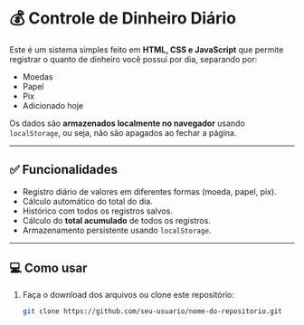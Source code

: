# 💰 Controle de Dinheiro Diário

Este é um sistema simples feito em **HTML, CSS e JavaScript** que permite registrar o quanto de dinheiro você possui por dia, separando por:

- Moedas
- Papel
- Pix
- Adicionado hoje

Os dados são **armazenados localmente no navegador** usando `localStorage`, ou seja, não são apagados ao fechar a página.

---

## ✅ Funcionalidades

- Registro diário de valores em diferentes formas (moeda, papel, pix).
- Cálculo automático do total do dia.
- Histórico com todos os registros salvos.
- Cálculo do **total acumulado** de todos os registros.
- Armazenamento persistente usando `localStorage`.

---

## 💻 Como usar

1. Faça o download dos arquivos ou clone este repositório:

   ```bash
   git clone https://github.com/seu-usuario/nome-do-repositorio.git
